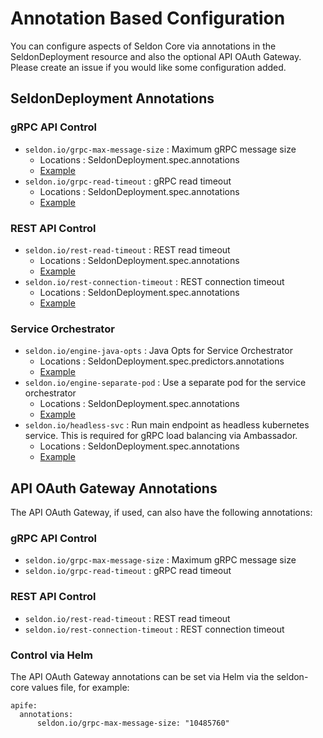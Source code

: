 # Annotation Based Configuration

You can configure aspects of Seldon Core via annotations in the SeldonDeployment resource and also the optional API OAuth Gateway. Please create an issue if you would like some configuration added.

## SeldonDeployment Annotations

### gRPC API Control

 * ```seldon.io/grpc-max-message-size``` : Maximum gRPC message size
   * Locations : SeldonDeployment.spec.annotations
   * [Example](model_rest_grpc_settings.md)
 * ```seldon.io/grpc-read-timeout``` : gRPC read timeout
   * Locations : SeldonDeployment.spec.annotations
   * [Example](model_rest_grpc_settings.md)


### REST API Control

 * ```seldon.io/rest-read-timeout``` : REST read timeout
   * Locations : SeldonDeployment.spec.annotations
   * [Example](model_rest_grpc_settings.md)
 * ```seldon.io/rest-connection-timeout``` : REST connection timeout
   * Locations : SeldonDeployment.spec.annotations
   * [Example](model_rest_grpc_settings.md)

### Service Orchestrator

  * ```seldon.io/engine-java-opts``` : Java Opts for Service Orchestrator
    * Locations : SeldonDeployment.spec.predictors.annotations
    * [Example](model_engine_java_opts.md)
  * ```seldon.io/engine-separate-pod``` : Use a separate pod for the service orchestrator
    * Locations : SeldonDeployment.spec.annotations
    * [Example](model_svcorch_sep.md)
  * ```seldon.io/headless-svc``` : Run main endpoint as headless kubernetes service. This is required for gRPC load balancing via Ambassador.
    * Locations : SeldonDeployment.spec.annotations
    * [Example](grpc_load_balancing_ambassador.md)

## API OAuth Gateway Annotations
The API OAuth Gateway, if used, can also have the following annotations:

### gRPC API Control

 * ```seldon.io/grpc-max-message-size``` : Maximum gRPC message size
 * ```seldon.io/grpc-read-timeout``` : gRPC read timeout


### REST API Control

 * ```seldon.io/rest-read-timeout``` : REST read timeout
 * ```seldon.io/rest-connection-timeout``` : REST connection timeout


### Control via Helm
The API OAuth Gateway annotations can be set via Helm via the seldon-core values file, for example:

```
apife:
  annotations:
      seldon.io/grpc-max-message-size: "10485760"
```
